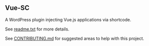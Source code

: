 ## Vue-SC ##

A WordPress plugin injecting Vue.js applications via shortcode.

See [readme.txt](readme.txt) for more details.

See [CONTRIBUTING.md](CONTRIBUTING.md) for suggested areas to
help with this project.
